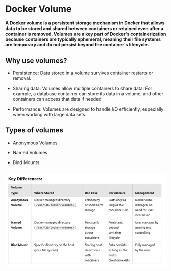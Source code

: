 # Docker Volume

__A Docker volume is a persistent storage mechanism in Docker that allows data to be stored and shared between containers or retained even after a container is removed. Volumes are a key part of Docker's containerization because containers are typically ephemeral, meaning their file systems are temporary and do not persist beyond the container's lifecycle.__


## Why use volumes?

- Persistence: Data stored in a volume survives container restarts or removal.

- Sharing data: Volumes allow multiple containers to share data. For example, a database container can store its data in a volume, and other containers can access that data if needed

- Performance: Volumes are designed to handle I/O efficiently, especially when working with large data sets.


## Types of volumes

- Anonymous Volumes

- Named Volumes

- Bind Mounts



## ![alt text](image.png)



